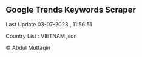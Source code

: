 

## Google Trends Keywords Scraper 
 
Last Update 03-07-2023 , 11:56:51

Country List :
VIETNAM.json



© Abdul Muttaqin 
